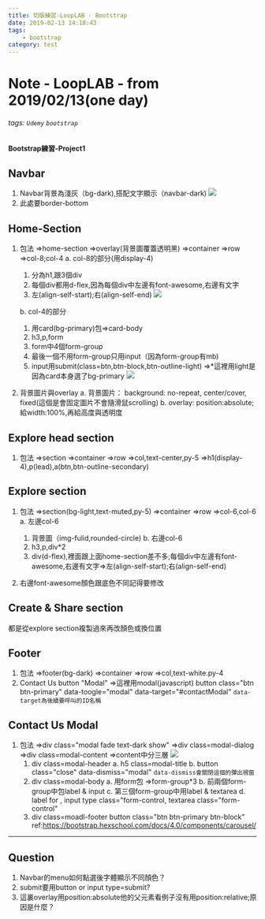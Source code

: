 ```yaml
---
title: 切版練習-LoopLAB - Bootstrap
date: 2019-02-13 14:18:43
tags: 
    - bootstrap
category: test
---
```


# Note - LoopLAB - from 2019/02/13(one day)

###### tags: `Udemy` `bootstrap`
#### Bootstrap練習-Project1

## Navbar
1. Navbar背景為淺灰（bg-dark),搭配文字顯示（navbar-dark)
![](https://i.imgur.com/0Yxddwr.png)
2. 此處要border-bottom
## Home-Section
1. 包法
    =>home-section
    =>overlay(背景圖覆蓋透明黑)
    =>container
    =>row
    =>col-8;col-4
    a. col-8的部分(用display-4)
    1. 分為h1,跟3個div
    2. 每個div都用d-flex,因為每個div中左邊有font-awesome,右邊有文字
    3. 左(align-self-start);右(align-self-end)
![](https://i.imgur.com/HJwDCOD.png)

    b. col-4的部分
    1. 用card(bg-primary)包=>card-body
    2. h3,p,form
    3. form中4個form-group
    4. 最後一個不用form-group只用input（因為form-group有mb)
    5. input用submit(class=btn,btn-block,btn-outline-light)
=>*這裡用light是因為card本身選了bg-primary
![](https://i.imgur.com/MCuXmUh.png)

2. 背景圖片與overlay
    a. 背景圖片：
    background: no-repeat, center/cover, fixed(這個是會固定圖片不會隨滑鼠scrolling)
    b. overlay:
    position:absolute;給width:100%,再給高度與透明度

## Explore head section
1. 包法
    =>section
    =>container
    =>row
    =>col,text-center,py-5
    =>h1(display-4),p(lead),a(btn,btn-outline-secondary)

## Explore section
1. 包法
    =>section(bg-light,text-muted,py-5)
    =>container
    =>row
    =>col-6,col-6
    a. 左邊col-6
    1. 背景圖（img-fulid,rounded-circle)
    b. 右邊col-6
    1. h3,p,div*2
    2. div(d-flex),裡面跟上面home-section差不多;每個div中左邊有font-awesome,右邊有文字=>左(align-self-start);右(align-self-end)

2. 右邊font-awesome顏色跟底色不同記得要修改

## Create & Share section
都是從explore section複製過來再改顏色或換位置

## Footer
1. 包法
    =>footer(bg-dark)
    =>container
    =>row
    =>col,text-white.py-4
2. Contact Us button "Modal"
    =>這裡用modal(javascript)
    button class="btn btn-primary" data-toogle="modal" data-target="#contactModal"
    `data-target為後續要呼叫的ID名稱`

## Contact Us Modal
1. 包法
    =>div class="modal fade text-dark show"
    =>div class=modal-dialog
    =>div class=modal-content
    =>content中分三層
    ![](https://i.imgur.com/lnLaxIf.png)
    1. div class=modal-header
        a. h5 class=modal-title
        b. button class="close" data-dismiss="modal" 
        `data-dismiss會關閉這個的彈出視窗`
    2. div class=modal-body
        a. 用form包 =>form-group*3
        b. 前兩個form-group中包label & input
        c. 第三個form-group中用label & textarea
        d. label for , input type class="form-control, textarea class="form-control"
    3. div class=moadl-footer
        button class="btn btn-primary btn-block"
    ref:https://bootstrap.hexschool.com/docs/4.0/components/carousel/

---
## Question
1. Navbar的menu如何點選後字體顯示不同顏色？
2. submit要用button or input type=submit?
3. 這裏overlay用position:absolute他的父元素看例子沒有用position:relative;原因是什麼？